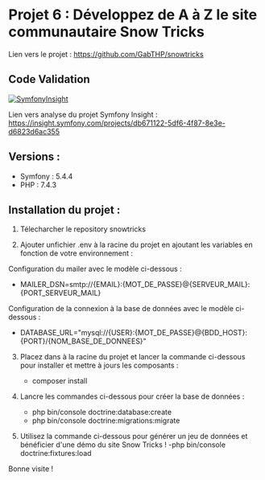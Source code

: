 # Projet 6 : Développez de A à Z le site communautaire Snow Tricks

Lien vers le projet : https://github.com/GabTHP/snowtricks

## Code Validation

[![SymfonyInsight](https://insight.symfony.com/projects/04a7926a-317a-4c4e-9a2e-c9d77f918b47/small.svg)](https://insight.symfony.com/projects/04a7926a-317a-4c4e-9a2e-c9d77f918b47)

Lien vers analyse du projet Symfony Insight : https://insight.symfony.com/projects/db671122-5df6-4f87-8e3e-d6823d6ac355

## Versions :

- Symfony : 5.4.4
- PHP : 7.4.3

## Installation du projet :

1. Télecharcher le repository snowtricks

2. Ajouter unfichier .env à la racine du projet en ajoutant les variables en fonction de votre environnement :

Configuration du mailer avec le modèle ci-dessous :

- MAILER_DSN=smtp://{EMAIL}:{MOT_DE_PASSE}@{SERVEUR_MAIL}:{PORT_SERVEUR_MAIL}

Configuration de la connexion à la base de données avec le modèle ci-dessous :

- DATABASE_URL="mysql://{USER}:{MOT_DE_PASSE}@{BDD_HOST}:{PORT}/{NOM_BASE_DE_DONNEES}"

3. Placez dans à la racine du projet et lancer la commande ci-dessous pour installer et mettre à jours les composants :

   - composer install

4. Lancre les commandes ci-dessous pour créer la base de données :

   - php bin/console doctrine:database:create
   - php bin/console doctrine:migrations:migrate

5. Utilisez la commande ci-dessous pour générer un jeu de données et bénéficier d'une démo du site Snow Tricks ! -php bin/console doctrine:fixtures:load

Bonne visite !
